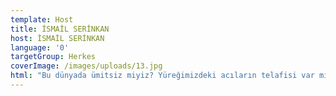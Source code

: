 ```yaml
---
template: Host
title: İSMAİL SERİNKAN
host: İSMAİL SERİNKAN
language: '0'
targetGroup: Herkes
coverImage: /images/uploads/13.jpg
html: "Bu dünyada ümitsiz miyiz? Yüreğimizdeki acıların telafisi var mı?\r Sevmeyi nasıl öğrenebiliriz? Pastör İsmail Serinken, birbirinden\r teşvik edici vaazları ile Kanal Hayat ekranlarında sizlerle. Bizi\r izlemekten ve Mesihi takip etmekten vazgeçmeyin."
---
```


